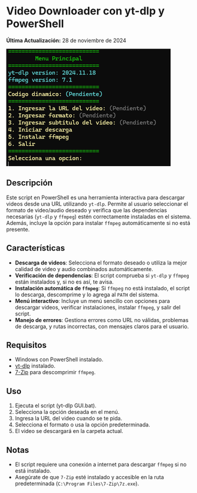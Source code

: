# Video Downloader con yt-dlp y PowerShell

**Última Actualización:** 28 de noviembre de 2024

![Interfaz Gráfica del Script](GUI.png)

## Descripción

Este script en PowerShell es una herramienta interactiva para descargar videos desde una URL utilizando `yt-dlp`. Permite al usuario seleccionar el formato de video/audio deseado y verifica que las dependencias necesarias (`yt-dlp` y `ffmpeg`) estén correctamente instaladas en el sistema. Además, incluye la opción para instalar `ffmpeg` automáticamente si no está presente.

## Características

- **Descarga de videos**: Selecciona el formato deseado o utiliza la mejor calidad de video y audio combinados automáticamente.
- **Verificación de dependencias**: El script comprueba si `yt-dlp` y `ffmpeg` están instalados y, si no es así, te avisa.
- **Instalación automática de `ffmpeg`**: Si `ffmpeg` no está instalado, el script lo descarga, descomprime y lo agrega al `PATH` del sistema.
- **Menú interactivo**: Incluye un menú sencillo con opciones para descargar videos, verificar instalaciones, instalar `ffmpeg`, y salir del script.
- **Manejo de errores**: Gestiona errores como URL no válidas, problemas de descarga, y rutas incorrectas, con mensajes claros para el usuario.

## Requisitos

- Windows con PowerShell instalado.
- [yt-dlp](https://github.com/yt-dlp/yt-dlp) instalado.
- [7-Zip](https://www.7-zip.org/) para descomprimir `ffmpeg`.

## Uso

1. Ejecuta el script (yt-dlp GUI.bat).
2. Selecciona la opción deseada en el menú.
3. Ingresa la URL del video cuando se te pida.
4. Selecciona el formato o usa la opción predeterminada.
5. El video se descargará en la carpeta actual.

## Notas

- El script requiere una conexión a internet para descargar `ffmpeg` si no está instalado.
- Asegúrate de que `7-Zip` esté instalado y accesible en la ruta predeterminada (`C:\Program Files\7-Zip\7z.exe`).

